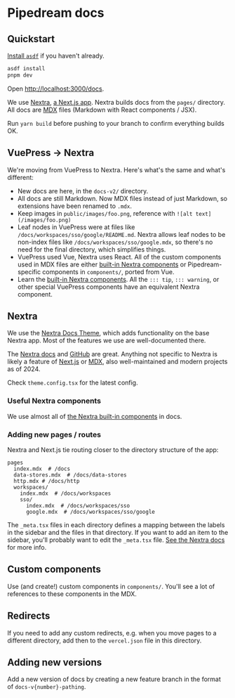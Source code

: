 # Pipedream docs

## Quickstart

[Install `asdf`](https://asdf-vm.com/guide/getting-started.html) if you haven't already.

```bash
asdf install
pnpm dev
```

Open [http://localhost:3000/docs](http://localhost:3000/docs).

We use [Nextra](https://nextra.site/docs), [a Next.js app](https://nextjs.org/docs). Nextra builds docs from the `pages/` directory. All docs are [MDX](https://mdxjs.com/) files (Markdown with React components / JSX).

Run `yarn build` before pushing to your branch to confirm everything builds OK.

## VuePress -> Nextra

We're moving from VuePress to Nextra. Here's what's the same and what's different:

- New docs are here, in the `docs-v2/` directory.
- All docs are still Markdown. Now MDX files instead of just Markdown, so extensions have been renamed to `.mdx`.
- Keep images in `public/images/foo.png`, reference with `![alt text](/images/foo.png)`
- Leaf nodes in VuePress were at files like `/docs/workspaces/sso/google/README.md`. Nextra allows leaf nodes to be non-index files like `/docs/workspaces/sso/google.mdx`, so there's no need for the final directory, which simplifies things.
- VuePress used Vue, Nextra uses React. All of the custom components used in MDX files are either [built-in Nextra components](https://nextra.site/docs/guide/built-ins) or Pipedream-specific components in `components/`, ported from Vue.
- Learn the [built-in Nextra components](https://nextra.site/docs/guide/built-ins). All the `::: tip`, `::: warning`, or other special VuePress components have an equivalent Nextra component.

## Nextra

We use the [Nextra Docs Theme](https://nextra.site/docs/docs-theme/start), which adds functionality on the base Nextra app. Most of the features we use are well-documented there.

The [Nextra docs](https://nextra.site/docs) and [GitHub](https://github.com/shuding/nextra) are great. Anything not specific to Nextra is likely a feature of [Next.js](https://nextjs.org/docs) or [MDX](https://mdxjs.com/), also well-maintained and modern projects as of 2024.

Check `theme.config.tsx` for the latest config.

### Useful Nextra components

We use almost all of [the Nextra built-in components](https://nextra.site/docs/guide/built-ins) in docs.

### Adding new pages / routes

Nextra and Next.js tie routing closer to the directory structure of the app:

```
pages
  index.mdx  # /docs
  data-stores.mdx  # /docs/data-stores
  http.mdx # /docs/http
  workspaces/
    index.mdx  # /docs/workspaces
    sso/
      index.mdx  # /docs/workspaces/sso
      google.mdx  # /docs/workspaces/sso/google
```

The `_meta.tsx` files in each directory defines a mapping between the labels in the sidebar and the files in that directory. If you want to add an item to the sidebar, you'll probably want to edit the `_meta.tsx` file. [See the Nextra docs](https://nextra.site/docs/docs-theme/page-configuration) for more info.

## Custom components

Use (and create!) custom components in `components/`. You'll see a lot of references to these components in the MDX.

## Redirects

If you need to add any custom redirects, e.g. when you move pages to a different directory, add then to the `vercel.json` file in this directory.

## Adding new versions

Add a new version of docs by creating a new feature branch in the format of `docs-v{number}-pathing`.
